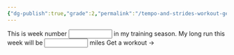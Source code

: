 ```yaml
---
{"dg-publish":true,"grade":2,"permalink":"/tempo-and-strides-workout-generator/","dgPassFrontmatter":true}
---
```



<div><form>
<label>
  This is week number
  <input type="number" id="gen-week" style="width: 100px;" />
  in my training season.
</label>
<label>
  My long run this week will be
  <input type="number" id="gen-miles" style="width: 100px;" />
  miles
</label>
<a id="gen-workout">Get a workout &rarr;</a>
</form>
<ul id="gen-display"></ul>
<script>
const miles = document.getElementById('gen-miles').value;
const week = document.getElementById('gen-week').value;
const button = document.getElementById('gen-workout');
const outputter = document.getElementById('gen-display');
button.onclick = function(e) {
    e.preventDefault();
    const longerInt = Math.round(miles * 0.6);
    const shorterInt = miles - longerInt;
    let speedString = '5 x (90 seconds fast, 3 minutes rest)';
    const workoutarr = [];
    if(week % 2 === 0) {
        workoutarr.push(`${shorterInt} minutes tempo, ${shorterInt / 2} minutes rest`);
        workoutarr.push(`${longerInt} minutes tempo, then straight into:`);
        workoutarr.push('5 x (60 seconds fast, 2 minutes rest)');
    } else {
        workoutarr.push(`${longerInt} minutes tempo, ${longerInt / 2} minutes rest`);
        workoutarr.push(`${shorterInt} minutes tempo, then straight into:`);
        workoutarr.push('5 x (90 seconds fast, 3 minutes rest)');
    }
    outputter.innerHTML(`<li>${workoutarr.join('</li><li>')}</li>`);
};
</script></div>